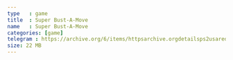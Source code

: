 ```yaml
---
type   : game
title  : Super Bust-A-Move
name   : Super Bust-A-Move
categories: [game]
telegram : https://archive.org/6/items/httpsarchive.orgdetailsps2usaredump3/Super%20Bust-A-Move.7z
size: 22 MB
---
```



